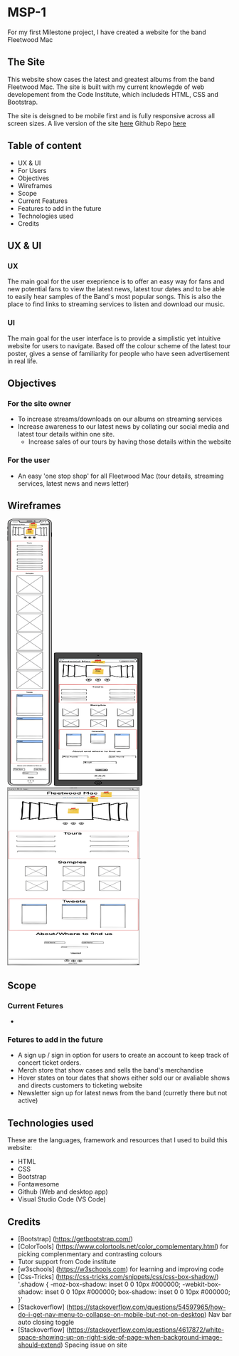 # MSP-1
For my first Milestone project, I have created a website for the band Fleetwood Mac

## The Site
This website show cases the latest and greatest albums from the band Fleetwood Mac. The site is built with my current knowlegde of web developement from the Code Institute, which includeds HTML, CSS and Bootstrap.

The site is deisgned to be mobile first and is fully responsive across all screen sizes.
A live version of the site [here](https://owebster.github.io/MSP-1-Fleetwood_Mac/)
Github Repo [here](https://github.com/owebster/MSP-1-Fleetwood_Mac.git)

## Table of content
* UX & UI
* For Users
* Objectives
* Wireframes
* Scope
* Current Features
* Features to add in the future
* Technologies used
* Credits

## UX & UI
### UX
The main goal for the user exeprience is to offer an easy way for fans and new potential fans to view the latest news, latest tour dates and to be able to easily hear samples of the Band's most popular songs. This is also the place to find links to streaming services to listen and download our music.
### UI
The main goal for the user interface is to provide a simplistic yet intuitive website for users to navigate. Based off the colour scheme of the latest tour poster, gives a sense of familiarity for people who have seen advertisement in real life.
## Objectives
### For the site owner
* To increase streams/downloads on our albums on streaming services
* Increase awareness to our latest news by collating our social media and latest tour details within one site.
   * Increase sales of our tours by having those details within the website
### For the user
* An easy 'one stop shop' for all Fleetwood Mac (tour details, streaming services, latest news and news letter)

## Wireframes
<img src="assets/images/Wireframe/Phone_Small_Screens.png" alt="Small Screen Wireframe" width="100" height="600" />
<img src="assets/images/Wireframe/Tablet.png" alt="Medium Screen Wireframe" width="200" height="300" />
<img src="assets/images/Wireframe/Large_and_Medium_display.png" alt="Large Screen Wireframe" width="300" height="400" />

## Scope
### Current Fetures
* 

### Fetures to add in the future
- A sign up / sign in option for users to create an account to keep track of concert ticket orders.
- Merch store that show cases and sells the band's merchandise
- Hover states on tour dates that shows either sold our or avaliable shows and directs customers to ticketing website
- Newsletter sign up for latest news from the band (curretly there but not active)

## Technologies used
These are the languages, framework and resources that I used to build this website:
- HTML
- CSS
- Bootstrap
- Fontawesome
- Github (Web and desktop app)
- Visual Studio Code (VS Code)

## Credits
- [Bootstrap] (https://getbootstrap.com/)
- [ColorTools] (https://www.colortools.net/color_complementary.html) for picking complenmentary and contrasting colours
- Tutor support from Code institute
- [w3schools] (https://w3schools.com) for learning and improving code
- [Css-Tricks] (https://css-tricks.com/snippets/css/css-box-shadow/) '.shadow {
   -moz-box-shadow:    inset 0 0 10px #000000;
   -webkit-box-shadow: inset 0 0 10px #000000;
   box-shadow:         inset 0 0 10px #000000;
   }'
- [Stackoverflow] (https://stackoverflow.com/questions/54597965/how-do-i-get-nav-menu-to-collapse-on-mobile-but-not-on-desktop) Nav bar auto closing toggle 
- [Stackoverflow] (https://stackoverflow.com/questions/4617872/white-space-showing-up-on-right-side-of-page-when-background-image-should-extend) Spacing issue on   site